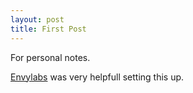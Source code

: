 ```yaml
---
layout: post
title: First Post
---
```


For personal notes.

[Envylabs](http://blog.envylabs.com/2009/08/publishing-a-blog-with-github-pages-and-jekyll/) was very helpfull setting this up.

